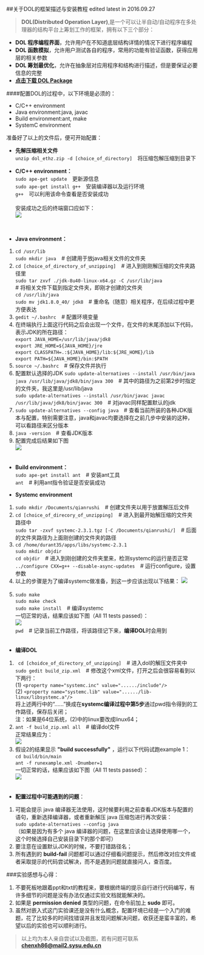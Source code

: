 ##关于DOL的框架描述与安装教程
edited latest in 2016.09.27 
> **DOL(Distributed Operation Layer)**,是一个可以让半自动/自动程序在多处理器的结构平台上筹划工作的框架，拥有以下三个部分：
>
* **DOL 程序编程界面**，允许用户在不知道底层结构详情的情况下进行程序编程
* **DOL 函数模拟**，允许用户测试各自的程序，常用的功能有验证函数，获得应用层的相关参数 
* **DOL 筹划最优化**，允许在抽象层对应用程序和结构进行描述，但是要保证必要信息的完整
* [**点击下载 DOL Package**](http://www.tik.ee.ethz.ch/~shapes/downloads/dol_ethz.zip)

####配置DOL的过程中，以下环境是必须的：

- C/C++ environment
- Java environment:java, javac
- Build environment:ant, make
- SystemC environment

准备好了以上的文件后，便可开始配置：<br>

- **先解压缩相关文件**<br>
 `unzip dol_ethz.zip -d [choice_of_directory]`　将压缩包解压缩到目录下<br>


- **C/C++ environment：**<br>
 `sudo ape-get update`　更新源信息<br>
 `sudo ape-get install g++`　安装编译器以及运行环境<br>
 `g++`　可以利用该命令查看是否安装成功<br><br>
 安装成功之后的终端窗口应如下：<br>
![](https://d17oy1vhnax1f7.cloudfront.net/items/3F2S1l3c012t0G0m2m2p/step12.2B2a3m2z1T0u.png)
<br>

- **Java environment：**<br>
 1. `cd /usr/lib` <br>
 `sudo mkdir java`　# 创建用于放java相关文件的文件夹<br>
 2. `cd [choice_of_directory_of_unzipping]`　# 进入到刚刚解压缩的文件夹路径里<br>
 `sudo tar zxvf ./jdk-8u40-linux-x64.gz -C /usr/lib/java` <br># 将相关文件下载到指定文件夹，即刚才创建的文件夹<br>
 `cd /usr/lib/java`<br>
 `sudo mv jdk1.8.0_40/ jdk8`　# 重命名（随意）相关程序，在后续过程中更方便表达<br>
 3. `gedit ~/.bashrc`　# 配置环境变量<br>
 4. 在终端执行上面这行代码之后会出现一个文件，在文件的末尾添加以下代码，表示JDK的所在路径：<br>
 `export JAVA_HOME=/usr/lib/java/jdk8`<br>
 `export JRE_HOME=${JAVA_HOME}/jre`<br>
 `export CLASSPATH=.:${JAVA_HOME}/lib:${JRE_HOME}/lib`<br>
 `export PATH=${JAVA_HOME}/bin:$PATH`<br>
 5. `source ~/.bashrc`　# 保存文件并执行<br>
 6. 配置默认选择的JDK
  `sudo update-alternatives --install /usr/bin/java java /usr/lib/java/jdk8/bin/java 300`　# 其中的路径为之前第2步时指定的文件夹，我这里是/usr/lib/java <br>
 `sudo update-alternatives --install /usr/bin/javac javac /usr/lib/java/jdk8/bin/javac 300`　# 对javac同样配置默认的jdk <br>
 7. `sudo update-alternatives --config java`　# 查看当前所装的各种JDK版本与配置，特别需要注意，java和javac均要选择在之前几步中安装的这种，可以看路径来区分版本
 8. `java -version`　# 查看JDK版本<br>
 9. 配置完成后结果如下图<br>
![](https://d17oy1vhnax1f7.cloudfront.net/items/3f042m1K2X1u2R3G0n31/step22.38092W2n0d1S.png)
<br><br>

- **Build environment：**<br>
 `sudo ape-get install ant`　# 安装ant工具<br>
 `ant`　# 利用ant指令验证是否安装成功<br>
 
- **Systemc environment**<br>
 1. `sudo mkdir /Documents/qianrushi`　# 创建文件夹以用于放置解压后文件<br>
 2. `cd [choice_of_direcory_of_unzipping]`　# 进入到最开始解压缩的文件夹路径中<br>
 `sudo tar -zxvf systemc-2.3.1.tgz [-C /Documents/qianrushi/]`　# 后面的文件夹路径为上面刚创建的文件夹的路径<br>
 3. `cd /home/durant35/apps/libs/systemc-2.3.1`<br>
 `sudo mkdir objdir`<br>
 `cd objdir`　# 进入到刚创建的文件夹里来，检测systemc的运行是否正常<br>
 `../configure CXX=g++ --disable-async-updates`　# 运行configure，设置参数
 4. 以上的步骤是为了编译systemc做准备，到这一步应该出现以下结果：
 ![](https://d17oy1vhnax1f7.cloudfront.net/items/362O0s3u3N3J35354117/step4.2s1q1i2s3u3l.png)<br><br>
 5. `sudo make` <br>
 `sudo make check` <br>
 `sudo make install`　# 编译systemc<br>
 一切正常的话，结果应该如下图（All 11 tests passed）：<br>
![](https://d17oy1vhnax1f7.cloudfront.net/items/2Q0G1o0t031W143r2k0j/step5.2N1S0Y0g3T1d.png)<br>
 `pwd`　# 记录当前工作路径，将该路径记下来，**编译DOL**时会用到<br><br>


- **编译DOL**
 1. ` cd [choidce_of_directory_of_unzipping]`　# 进入dol的解压文件夹中
 `sudo gedit build_zip.xml`　# 修改这个xml文件，打开之后会很容易看到以下两行：<br>
 (1) `<property name="systemc.inc" value="....../include"/>`<br>
 (2) `<property name="systemc.lib" value="....../lib-linux/libsystemc.a"/>`<br>
 将上述两行中的“......”换成在**systemc编译过程中第5步**通过pwd指令得到的工作路径，保存后关闭；<br> 
 注：如果是64位系统，(2)中的linux要改成linux64；<br>
 2. `ant -f build_zip.xml all`　# 编译dol文件<br>
 正常结果应为：<br>
![](https://d17oy1vhnax1f7.cloudfront.net/items/003I0b0n0s151d153D38/stepn5.0B0Q352E1t1N.png)
 3. 假设2的结果显示 **"build successfully"** ，运行以下代码试跑example 1：<br>
 `cd build/bin/main`<br>
 `ant -f runexample.xml -Dnumber=1`<br>
 一切正常的话，结果应该如下图（All 11 tests passed）：<br>
![](https://d17oy1vhnax1f7.cloudfront.net/items/2I411i1z172Y3j0m2G2K/stepn6.2p3H0R0s170F.png)<br><br>

- **配置过程中可能遇到的问题**：<br>
 1. 可能会提示 java 编译器无法使用，这时候要利用之前查看JDK版本与配置的语句，重新选择编译器，或者重新解压 java 压缩包进行再次安装：<br>
 `sudo update-alternatives --config java`<br>
 （如果是因为有多个 java 编译器的问题，在这里应该会让选择使用哪一个，这个时候选择自己安装目录下的那个即可）<br>
 2. 要注意在设置默认JDK的时候，不要打错路径名；
 3. 所有遇到的 **build-fail** 问题都可以通过仔细看问题提示，然后修改对应文件或者采取提示的代码尝试解决，而不是遇到问题就直接问人，查百度。
 
###实验感想与心得：
1. 不要死板地跟着ppt和txt的教程来，要根据终端的提示自行进行代码编写，有许多细节的问题是没有办法仅通过实验文档就能解决的。
2. 如果是 **permission denied** 类型的问题，在命令前加上 **sudo** 即可。
3. 虽然对嵌入式这门实验课还是没有什么概念，配置环境已经是一个入门的难题，花了比较多的时间找错误并且发现问题解决问题，收获还是蛮丰富的，希望以后的实验也可以顺利进行。

> 以上均为本人亲自尝试以及截图，若有问题可联系 **chenxh86@mail2.sysu.edu.cn**

